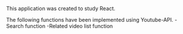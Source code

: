 This application was created to study React.

The following functions have been implemented using Youtube-API.
-Search function
-Related video list function
